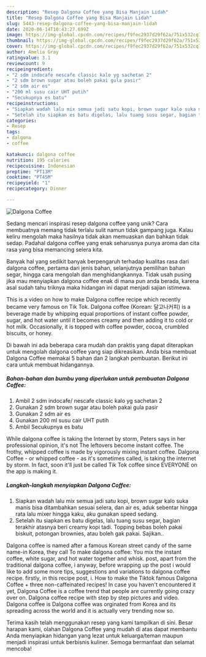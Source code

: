 ```yaml
---
description: "Resep Dalgona Coffee yang Bisa Manjain Lidah"
title: "Resep Dalgona Coffee yang Bisa Manjain Lidah"
slug: 5443-resep-dalgona-coffee-yang-bisa-manjain-lidah
date: 2020-06-14T10:43:27.699Z
image: https://img-global.cpcdn.com/recipes/f9fec2937d29f62a/751x532cq70/dalgona-coffee-foto-resep-utama.jpg
thumbnail: https://img-global.cpcdn.com/recipes/f9fec2937d29f62a/751x532cq70/dalgona-coffee-foto-resep-utama.jpg
cover: https://img-global.cpcdn.com/recipes/f9fec2937d29f62a/751x532cq70/dalgona-coffee-foto-resep-utama.jpg
author: Amelia Gray
ratingvalue: 3.1
reviewcount: 9
recipeingredient:
- "2 sdm indocafe nescafe classic kalo yg sachetan 2"
- "2 sdm brown sugar atau boleh pakai gula pasir"
- "2 sdm air es"
- "200 ml susu cair UHT putih"
- "Secukupnya es batu"
recipeinstructions:
- "Siapkan wadah lalu mix semua jadi satu kopi, brown sugar kalo suka manis bisa ditambahkan sesuai selera, dan air es, aduk sebentar hingga rata lalu mixer hingga kaku, aku gunakan speed sedang."
- "Setelah itu siapkan es batu digelas, lalu tuang susu segar, bagian terakhir atasnya beri creamy kopi tadi. Topping bebas boleh pakai biskuit, potongan brownies, atau boleh gak pakai. Sajikan.."
categories:
- Resep
tags:
- dalgona
- coffee

katakunci: dalgona coffee 
nutrition: 195 calories
recipecuisine: Indonesian
preptime: "PT13M"
cooktime: "PT45M"
recipeyield: "1"
recipecategory: Dinner

---
```



![Dalgona Coffee](https://img-global.cpcdn.com/recipes/f9fec2937d29f62a/751x532cq70/dalgona-coffee-foto-resep-utama.jpg)

Sedang mencari inspirasi resep dalgona coffee yang unik? Cara membuatnya memang tidak terlalu sulit namun tidak gampang juga. Kalau keliru mengolah maka hasilnya tidak akan memuaskan dan bahkan tidak sedap. Padahal dalgona coffee yang enak seharusnya punya aroma dan cita rasa yang bisa memancing selera kita.

Banyak hal yang sedikit banyak berpengaruh terhadap kualitas rasa dari dalgona coffee, pertama dari jenis bahan, selanjutnya pemilihan bahan segar, hingga cara mengolah dan menghidangkannya. Tidak usah pusing jika mau menyiapkan dalgona coffee enak di mana pun anda berada, karena asal sudah tahu triknya maka hidangan ini dapat menjadi sajian istimewa.

This is a video on how to make Dalgona coffee recipe which recently became very famous on Tik Tok. Dalgona coffee (Korean: 달고나커피) is a beverage made by whipping equal proportions of instant coffee powder, sugar, and hot water until it becomes creamy and then adding it to cold or hot milk. Occasionally, it is topped with coffee powder, cocoa, crumbled biscuits, or honey.


Di bawah ini ada beberapa cara mudah dan praktis yang dapat diterapkan untuk mengolah dalgona coffee yang siap dikreasikan. Anda bisa membuat Dalgona Coffee memakai 5 bahan dan 2 langkah pembuatan. Berikut ini cara untuk membuat hidangannya.

<!--inarticleads1-->

##### Bahan-bahan dan bumbu yang diperlukan untuk pembuatan Dalgona Coffee:

1. Ambil 2 sdm indocafe/ nescafe classic kalo yg sachetan 2
1. Gunakan 2 sdm brown sugar atau boleh pakai gula pasir
1. Gunakan 2 sdm air es
1. Gunakan 200 ml susu cair UHT putih
1. Ambil Secukupnya es batu


While dalgona coffee is taking the Internet by storm, Peters says in her professional opinion, it&#39;s not The leftovers become instant coffee. The frothy, whipped coffee is made by vigorously mixing instant coffee. Dalgona Coffee - or whipped coffee - as it&#39;s sometimes called, is taking the internet by storm. In fact, soon it&#39;ll just be called Tik Tok coffee since EVERYONE on the app is making it. 

<!--inarticleads2-->

##### Langkah-langkah menyiapkan Dalgona Coffee:

1. Siapkan wadah lalu mix semua jadi satu kopi, brown sugar kalo suka manis bisa ditambahkan sesuai selera, dan air es, aduk sebentar hingga rata lalu mixer hingga kaku, aku gunakan speed sedang.
1. Setelah itu siapkan es batu digelas, lalu tuang susu segar, bagian terakhir atasnya beri creamy kopi tadi. Topping bebas boleh pakai biskuit, potongan brownies, atau boleh gak pakai. Sajikan..


Dalgona coffee is named after a famous Korean street candy of the same name-in Korea, they call To make dalgona coffee: You mix the instant coffee, white sugar, and hot water together and whisk. post, apart from the traditional dalgona coffee, i anyway, before wrapping up the post i would like to add some more tips, suggestions and variations to dalgona coffee recipe. firstly, in this recipe post, i. How to make the Tiktok famous Dalgona Coffee + three non-caffeinated recipes! In case you haven&#39;t encountered it yet, Dalgona Coffee is a coffee trend that people are currently going crazy over on. Dalgona coffee recipe with step by step pictures and video. Dalgona coffee is Dalgona coffee was orginated from Korea and its spreading across the world and it is actually very trending now so. 

Terima kasih telah menggunakan resep yang kami tampilkan di sini. Besar harapan kami, olahan Dalgona Coffee yang mudah di atas dapat membantu Anda menyiapkan hidangan yang lezat untuk keluarga/teman maupun menjadi inspirasi untuk berbisnis kuliner. Semoga bermanfaat dan selamat mencoba!

